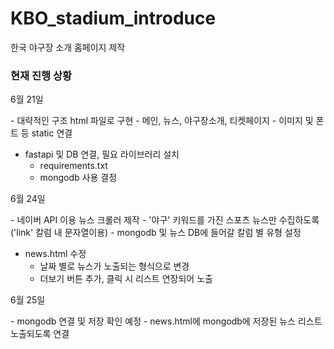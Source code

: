 # KBO_stadium_introduce
한국 야구장 소개 홈페이지 제작

<h3>현재 진행 상황</h3>
<p>6월 21일</p>
- 대략적인 구조 html 파일로 구현
    - 메인, 뉴스, 야구장소개, 티켓페이지
    - 이미지 및 폰트 등 static 연결

- fastapi 및 DB 연결, 필요 라이브러리 설치
    - requirements.txt
    - mongodb 사용 결정

<p>6월 24일</p>
- 네이버 API 이용 뉴스 크롤러 제작
    - '야구' 키워드를 가진 스포츠 뉴스만 수집하도록('link' 칼럼 내 문자열이용)
    - mongodb 및 뉴스 DB에 들어갈 칼럼 별 유형 설정

- news.html 수정
    - 날짜 별로 뉴스가 노출되는 형식으로 변경
    - 더보기 버튼 추가, 클릭 시 리스트 연장되어 노출

<p>6월 25일</p>
- mongodb 연결 및 저장 확인 예정
- news.html에 mongodb에 저장된 뉴스 리스트 노출되도록 연결